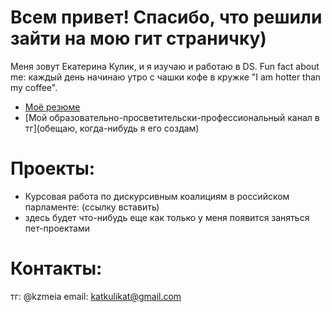 # Всем привет! Спасибо, что решили зайти на мою гит страничку)

Меня зовут Екатерина Кулик, и я изучаю и работаю в DS. Fun fact about me: каждый день начинаю утро с чашки кофе в кружке "I am hotter than my coffee".

- [Моё резюме](CV-2.pdf)
- [Мой образовательно-просветительски-профессиональный канал в тг](обещаю, когда-нибудь я его создам)

# Проекты:
- Курсовая работа по дискурсивным коалициям в российском парламенте: (ссылку вставить)
- здесь будет что-нибудь еще как только у меня появится заняться пет-проектами

# Контакты:
тг: @kzmeia
email: katkulikat@gmail.com


